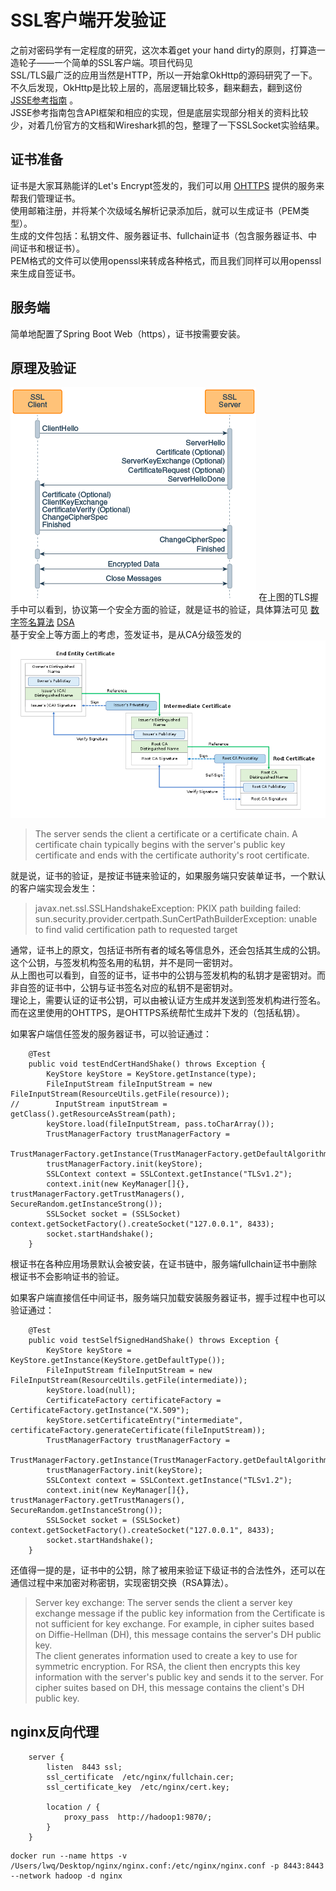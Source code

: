 # SSL客户端开发验证

之前对密码学有一定程度的研究，这次本着get your hand dirty的原则，打算造一造轮子——一个简单的SSL客户端。项目代码见<br>
SSL/TLS最广泛的应用当然是HTTP，所以一开始拿OkHttp的源码研究了一下。不久后发现，OkHttp是比较上层的，高层逻辑比较多，翻来翻去，翻到这份 [JSSE参考指南](https://docs.oracle.com/javase/7/docs/technotes/guides/security/jsse/JSSERefGuide.html) 。<br>
JSSE参考指南包含API框架和相应的实现，但是底层实现部分相关的资料比较少，对着几份官方的文档和Wireshark抓的包，整理了一下SSLSocket实验结果。

## 证书准备
证书是大家耳熟能详的Let's Encrypt签发的，我们可以用 [OHTTPS](https://ohttps.com/) 提供的服务来帮我们管理证书。<br>
使用邮箱注册，并将某个次级域名解析记录添加后，就可以生成证书（PEM类型）。<br>
生成的文件包括：私钥文件、服务器证书、fullchain证书（包含服务器证书、中间证书和根证书）。<br>
PEM格式的文件可以使用openssl来转成各种格式，而且我们同样可以用openssl来生成自签证书。

## 服务端
简单地配置了Spring Boot Web（https），证书按需要安装。

## 原理及验证

![SSL/TLS握手](https://github.com/lvv9/lvv9.github.io/blob/master/pic/image_2021-12-24_00-19-09.png?raw=true)
在上图的TLS握手中可以看到，协议第一个安全方面的验证，就是证书的验证，具体算法可见 [数字签名算法](https://zh.wikipedia.org/wiki/%E6%95%B0%E5%AD%97%E7%AD%BE%E5%90%8D%E7%AE%97%E6%B3%95) [DSA](https://en.wikipedia.org/wiki/Digital_signature) <br>
基于安全上等方面上的考虑，签发证书，是从CA分级签发的
![信任链](https://github.com/lvv9/lvv9.github.io/blob/master/pic/image_2021-12-28_01-41-22.png?raw=true)
> The server sends the client a certificate or a certificate chain. A certificate chain typically begins with the server's public key certificate and ends with the certificate authority's root certificate.

就是说，证书的验证，是按证书链来验证的，如果服务端只安装单证书，一个默认的客户端实现会发生：
> javax.net.ssl.SSLHandshakeException: PKIX path building failed: sun.security.provider.certpath.SunCertPathBuilderException: unable to find valid certification path to requested target

通常，证书上的原文，包括证书所有者的域名等信息外，还会包括其生成的公钥。这个公钥，与签发机构签名用的私钥，并不是同一密钥对。<br>
从上图也可以看到，自签的证书，证书中的公钥与签发机构的私钥才是密钥对。而非自签的证书中，公钥与证书签名对应的私钥不是密钥对。<br>
理论上，需要认证的证书公钥，可以由被认证方生成并发送到签发机构进行签名。而在这里使用的OHTTPS，是OHTTPS系统帮忙生成并下发的（包括私钥）。

如果客户端信任签发的服务器证书，可以验证通过：
```
    @Test
    public void testEndCertHandShake() throws Exception {
        KeyStore keyStore = KeyStore.getInstance(type);
        FileInputStream fileInputStream = new FileInputStream(ResourceUtils.getFile(resource));
//        InputStream inputStream = getClass().getResourceAsStream(path);
        keyStore.load(fileInputStream, pass.toCharArray());
        TrustManagerFactory trustManagerFactory =
                TrustManagerFactory.getInstance(TrustManagerFactory.getDefaultAlgorithm());
        trustManagerFactory.init(keyStore);
        SSLContext context = SSLContext.getInstance("TLSv1.2");
        context.init(new KeyManager[]{}, trustManagerFactory.getTrustManagers(), SecureRandom.getInstanceStrong());
        SSLSocket socket = (SSLSocket) context.getSocketFactory().createSocket("127.0.0.1", 8433);
        socket.startHandshake();
    }
```
根证书在各种应用场景默认会被安装，在证书链中，服务端fullchain证书中删除根证书不会影响证书的验证。

如果客户端直接信任中间证书，服务端只加载安装服务器证书，握手过程中也可以验证通过：
```
    @Test
    public void testSelfSignedHandShake() throws Exception {
        KeyStore keyStore = KeyStore.getInstance(KeyStore.getDefaultType());
        FileInputStream fileInputStream = new FileInputStream(ResourceUtils.getFile(intermediate));
        keyStore.load(null);
        CertificateFactory certificateFactory = CertificateFactory.getInstance("X.509");
        keyStore.setCertificateEntry("intermediate", certificateFactory.generateCertificate(fileInputStream));
        TrustManagerFactory trustManagerFactory =
                TrustManagerFactory.getInstance(TrustManagerFactory.getDefaultAlgorithm());
        trustManagerFactory.init(keyStore);
        SSLContext context = SSLContext.getInstance("TLSv1.2");
        context.init(new KeyManager[]{}, trustManagerFactory.getTrustManagers(), SecureRandom.getInstanceStrong());
        SSLSocket socket = (SSLSocket) context.getSocketFactory().createSocket("127.0.0.1", 8433);
        socket.startHandshake();
    }
```

还值得一提的是，证书中的公钥，除了被用来验证下级证书的合法性外，还可以在通信过程中来加密对称密钥，实现密钥交换（RSA算法）。
> Server key exchange: The server sends the client a server key exchange message if the public key information from the Certificate is not sufficient for key exchange. For example, in cipher suites based on Diffie-Hellman (DH), this message contains the server's DH public key.<br>
> The client generates information used to create a key to use for symmetric encryption. For RSA, the client then encrypts this key information with the server's public key and sends it to the server. For cipher suites based on DH, this message contains the client's DH public key.

## nginx反向代理
```text
    server {
        listen  8443 ssl;
        ssl_certificate  /etc/nginx/fullchain.cer;
        ssl_certificate_key  /etc/nginx/cert.key;

        location / {
            proxy_pass  http://hadoop1:9870/;
        }
    }
```
```shell
docker run --name https -v /Users/lwq/Desktop/nginx/nginx.conf:/etc/nginx/nginx.conf -p 8443:8443 --network hadoop -d nginx
```